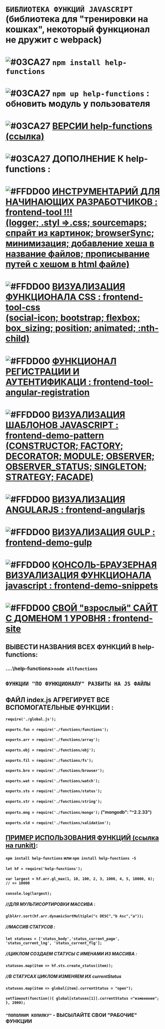 # `БИБЛИОТЕКА ФУНКЦИЙ JAVASCRIPT` </br>(библиотека для "тренировки на кошках", некоторый функционал не дружит с webpack)

# ![#03CA27](https://placehold.it/20/c5f015/000000?text='') `npm install help-functions`
# ![#03CA27](https://placehold.it/20/c5f015/000000?text='') `npm up help-functions` : обновить модуль у пользователя
# ![#03CA27](https://placehold.it/20/c5f015/000000?text='') [ВЕРСИИ help-functions (ссылка)](https://github.com/vlad-74/help-functions/blob/master/version.md)
# ![#03CA27](https://placehold.it/20/c5f015/000000?text='') ДОПОЛНЕНИЕ К help-functions :
# ![#FFDD00](https://placehold.it/20/FFDD00/000000?text='') [ИНСТРУМЕНТАРИЙ ДЛЯ НАЧИНАЮЩИХ РАЗРАБОТЧИКОВ : frontend-tool !!! </br> (logger; .styl =>.css; sourcemaps; спрайт из картинок; browserSync; минимизация; добавление хеша в название файлов; прописывание путей с хешом в html файле)](https://github.com/vlad-74/frontend-tool)
# ![#FFDD00](https://placehold.it/20/FFDD00/000000?text='') [ВИЗУАЛИЗАЦИЯ ФУНКЦИОНАЛА CSS : frontend-tool-css </br> (social-icon; bootstrap; flexbox; box_sizing; position; animated; :nth-child)](https://github.com/vlad-74/frontend-tool-css)
# ![#FFDD00](https://placehold.it/20/FFDD00/000000?text='') [ФУНКЦИОНАЛ РЕГИСТРАЦИИ И АУТЕНТИФИКАЦИ : frontend-tool-angular-registration](https://github.com/vlad-74/frontend-tool-angular-registration)
# ![#FFDD00](https://placehold.it/20/FFDD00/000000?text='') [ВИЗУАЛИЗАЦИЯ ШАБЛОНОВ JAVASCRIPT : frontend-demo-pattern </br> (CONSTRUCTOR; FACTORY; DECORATOR; MODULE; OBSERVER; OBSERVER_STATUS; SINGLETON; STRATEGY; FACADE)](https://github.com/vlad-74/frontend-demo-pattern)
# ![#FFDD00](https://placehold.it/20/FFDD00/000000?text='') [ВИЗУАЛИЗАЦИЯ ANGULARJS : frontend-angularjs](https://github.com/vlad-74/frontend-angularjs)
# ![#FFDD00](https://placehold.it/20/FFDD00/000000?text='') [ВИЗУАЛИЗАЦИЯ GULP : frontend-demo-gulp](https://github.com/vlad-74/frontend-demo-gulp)
# ![#FFDD00](https://placehold.it/20/FFDD00/000000?text='') [КОНСОЛЬ-БРАУЗЕРНАЯ ВИЗУАЛИЗАЦИЯ ФУНКЦИОНАЛА javascript : frontend-demo-snippets](https://github.com/vlad-74/frontend-demo-snippets)
# ![#FFDD00](https://placehold.it/20/FFDD00/000000?text='') [СВОЙ "взрослый" САЙТ С ДОМЕНОМ 1 УРОВНЯ : frontend-site](https://github.com/vlad-74/frontend-site)

## ВЫВЕСТИ НАЗВАНИЯ ВСЕХ ФУНКЦИЙ В help-functions:
### ....\help-functions>`node allfunctions`

## `ФУНКЦИИ "ПО ФУНКЦИОНАЛУ" РАЗБИТЫ НА JS ФАЙЛЫ`
## ФАЙЛ index.js АГРЕГИРУЕТ ВСЕ ВСПОМОГАТЕЛЬНЫЕ ФУНКЦИИ :
#### `require('./global.js');`
#### `exports.fun = require('./functions/functions');`
#### `exports.arr = require('./functions/array'); `
#### `exports.obj = require('./functions/obj');`
#### `exports.fil = require('./functions/fs');`
#### `exports.bro = require('./functions/browser');`
#### `exports.wat = require('./functions/watch'); `
#### `exports.sts = require('./functions/status');`
#### `exports.str = require('./functions/string');`
#### `exports.mng = require('./functions/mongo');` ("mongodb": "^2.2.33") 
#### `exports.vld = require('./functions/validation');`

## [ПРИМЕР ИСПОЛЬЗОВАНИЯ ФУНКЦИЙ (ссылка на runkit)](https://npm.runkit.com/help-functions):
#### `npm install help-functions` или `npm install help-functions -S`
#### `let hf = require('help-functions');`

#### `var largest = hf.arr.gl_max(1, 10, 100, 2, 3, 1000, 4, 5, 10000, 6); // => 10000`
#### `console.log(largest);`

##### //ДЛЯ МУЛЬТИСОРТИРОВКИ МАССИВА :
#### `glblArr.sort(hf.arr.dynamicSortMultiple("c DESC","b Asc","a"));`

##### //МАССИВ СТАТУСОВ :
#### `let statuses = ['status_body','status_current_page', 'status_current_lng', 'status_current_flg'];`
##### //ЦИКЛОМ СОЗДАЕМ СТАТУСЫ С ИМЕНАМИ ИЗ МАССИВА :
#### `statuses.map(item => hf.sts.create_status(item));` 
##### //В СТАТУСАХ ЦИКЛОМ ИЗМЕНЯЕМ ИХ currentStatus
#### `statuses.map(item => global[item].currentStatus = "open");`
#### `setTimeout(function(){ global[statuses[1]].currentStatus ="изменение"; }, 2000);`


### `"ПОПОЛНИМ КОПИЛКУ"` - ВЫСЫЛАЙТЕ СВОИ "РАБОЧИЕ" ФУНКЦИИ